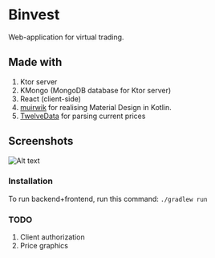 # Binvest

Web-application for virtual trading.
## Made with
1. Ktor server
2. KMongo (MongoDB database for Ktor server)
3. React (client-side)
4. [muirwik](https://github.com/cfnz/muirwik) for realising Material Design in Kotlin.
5. [TwelveData](https://twelvedata.com/) for parsing current prices
## Screenshots

![Alt text](https://user-images.githubusercontent.com/43299958/103415088-7682c980-4ba2-11eb-9d2b-ce75f0e3f57b.png)

### Installation
To run backend+frontend, run this command:
`./gradlew run`

### TODO
1. Client authorization
2. Price graphics
